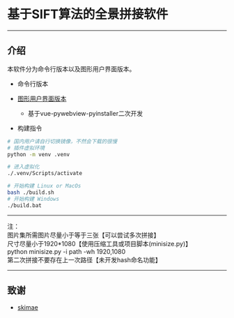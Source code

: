 # 基于SIFT算法的全景拼接软件

---

## 介绍
本软件分为命令行版本以及图形用户界面版本。

- 命令行版本

- [图形用户界面版本](https://github.com/AnNingUI/GetPanorama)
  - 基于vue-pywebview-pyinstaller二次开发

- 构建指令
```bash
# 国内用户请自行切换镜像，不然会下载的很慢
# 插件虚拟环境
python -m venv .venv

# 进入虚拟化
./.venv/Scripts/activate

# 开始构建 Linux or MacOs
bash ./build.sh
# 开始构建 Windows
./build.bat
```

---

<div class="annotation-container">
  <span class="text">注：</span>
  <div class="box">图片集所需图片尽量小于等于三张【<span class="text-important">可以尝试多次拼接</span>】</div>
  <div class="box">尺寸尽量小于1920*1080【<span class="text-important">使用压缩工具或项目脚本(minisize.py)</span>】</div>
  <div class="box code">python minisize.py -i path -wh 1920,1080</div>
  <div class="box">第二次拼接不要存在上一次路径【<span class="text-important">未开发hash命名功能</span>】</div>
</div>

---

## 致谢
 - [skimae](https://github.com/scikit-image/scikit-image)

